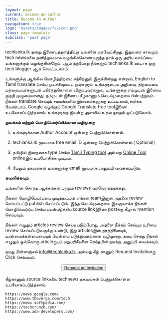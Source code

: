 ```yaml
---
layout: page
current: become-an-author
title: Become An Author
navigation: true
logo: 'assets/images/favicon.png'
class: page-template
subclass: 'post page'
---
```


techlanka.lk தனது இணையத்தளத்திட்கு உங்களை வரவேட்கிறது. இதுவரை காலமும் tech newsகலை தனித்துவமாக வழங்கிக்கொண்டிருந்த நாம் ஒரு அரிய வாய்ப்பை உங்களுக்கும் வழங்குகின்றோம். ஆம் தற்போது நீங்களும் techlanka.lk ஊடாக ஒரு tech blogger ஆக செயட்படலாம்.

உங்களுக்கு ஆங்கில மொழித்திறமை சற்றேனும் இருக்கின்றது என்றால், English to Tamil translate செய்ய முயச்சியுடைய நபரானால், உங்களுடைய அறிவை, திறமையை மற்றையவர்களுடன் பகிர்ந்துகொள்ள விரும்புவரானால், உங்களுக்கு எம்முடன் இணைய தகுதி முழுமையானது. நம்முடன் இணைய கீழ்காணும் செயல்முறையை பின்பற்றவும். நீங்கள் translate செய்யும் சமயங்களில் இன்னல்களுக்கு உட்படலாம்,சலிக்க வேண்டாம், Google வழங்கும் Google Translate free toolஇணை உபயோகப்படுத்தலாம். உங்களுக்கு இயன்ற அளவில் உதவ நாமும் முட்படுவோம்.


**துவக்கம் மற்றும் மொழிபெயர்ப்பிக்கான வழிமுறை**



1. உங்களுக்கான Author Account ஒன்றை பெற்றுக்கொள்ளல்.

2. techlanka.lk மூலமாக free email ID ஒன்றை பெற்றுக்கொள்ளல்.( Optional)

3. தமிழில் இலகுவாக type செய்ய [Tamil Typing tool](https://chrome.google.com/webstore/detail/google-input-tools/mclkkofklkfljcocdinagocijmpgbhab) அல்லது [Online Tool](https://www.google.com/intl/ta/inputtools/try/) onlineஇல் உபயோகிக்க முடியம்.

4. மேலும் தகவல்கள் உங்களுக்கு email மூலமாக அனுப்பி வைக்கப்படும்.


**கவனிக்கவும்**

உங்களின் சொந்த ஆக்கங்கள் மற்றும் reviews வரவேற்கத்தக்கது.


நீங்கள் மொழிபெயர்ப்பை முடித்தவுடன் எங்கள் teamஇனால் அதனை review செய்யப்பட்டு  publish செய்யப்படும். இந்த செயல்முறையை இலகுவாக்க நீங்கள் மொழிபெயர்ப்பு செய்ய பயன்படுத்திய source linkஇணை postக்கு கீழால் mention செய்யவும். 

நீங்கள் எழுதும் articles review செய்ய படும்போது, அதனை நீக்கம் செய்யும் உரிமை review செய்யப்படுவருக்கு உண்டு, இது articlesஇன் தரத்தினையும்,  உண்மைத்தன்மையையும் மேன்மை படுத்துவதற்கான வழிமுறை. தயவு செய்து  நீங்கள் எழுதும்  ஒவ்வொரு articleஐயும் மறுபரிசீலனை செய்தபின் நமக்கு அனுப்பி வைக்கவும்.

நமது மின்னஞ்சல் info@techlanka.lk அல்லது கீழ் காணும் Request Invitationஐ Click செய்யவும்.   

<center><button class="subscribe-email" type="submit" enabled><a href="mailto:authors@techlanka.lk?subject=Invitation%20request%20for%20an%20Author%20account&body=Hi%2C%0AI%20would%20like%20to%20be%20an%20author%20at%20Techlanka.LK%20team.%0A%0AName%3A%20%5BName%20Here%5D%0AAddress%3A%20%5Bie.%20Kandy.LK%5D%0AContact%20No%3A%20%5BWhatsApp%20preferred%5D%0AFacebook%3A%20%5BUsername%5D%0ATwitter%3A%20%5BUsername%5D%0AURL%20%3A%20%5BIf%20available%5D%0ABio%20%3A%20%5BEnter%20Biography%5D%0A%0AAdd%20a%20Profile%20Picture%20in%20JPG%20or%20PNG%20format." ><span>Request an Invitation </span></a></button></center>
<br>
கீழ்காணும் source linkகலை technews தகவல்கள் பெற்றுக்கொள்ள உபயோகப்படுத்தலாம்.

    https://news.google.com/
    https://www.theverge.com/tech
    https://news.softpedia.com/
    https://techcrunch.com/
    https://www.xda-developers.com/
